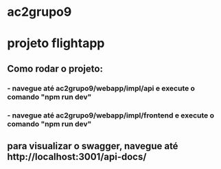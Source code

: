 # ac2grupo9

# projeto flightapp

## Como rodar o projeto:
### - navegue até ac2grupo9/webapp/impl/api e execute o comando "npm run dev"
### - navegue até ac2grupo9/webapp/impl/frontend e execute o comando "npm run dev"

## para visualizar o swagger, navegue até http://localhost:3001/api-docs/
